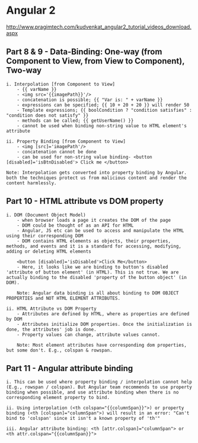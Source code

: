 Angular 2
======================
http://www.pragimtech.com/kudvenkat_angular2_tutorial_videos_download.aspx

## Part 8 & 9 - Data-Binding: One-way (from Component to View, from View to Component), Two-way

	i. Interpolation [from Component to View]
		- {{ varName }}
		- <img src='{{imagePath}}'/> 
		- concatenation is possible; {{ "Var is: " + varName }}
		- expressions can be specified; {{ 10 + 20 + 20 }} will render 50
		- Template expressions; {{ boolCondition ? "condition satisfies" : "condition does not satisfy" }}
		- methods can be called; {{ getUserName() }}
		- cannot be used when binding non-string value to HTML element's attribute

	ii. Property Binding [from Component to View]
		- <img [src]='imagePath'/>
		- concatenation cannot be done
		- can be used for non-string value binding- <button [disabled]='isBtnDisabled'> Click me </button>
		
	Note: Interpolation gets converted into property binding by Angular. both the techniques protect us from malicious content and render the content harmlessly.

## Part 10 - HTML attribute vs DOM property

	i. DOM (Document Object Model)
		- when browser loads a page it creates the DOM of the page
		- DOM could be thought of as an API for HTML
		- Angular, JS etc can be used to access and manipulate the HTML using their corresponding DOM
		- DOM contains HTML elements as objects, their properties, methods, and events and it is a standard for accessing, modifying, adding or deleting HTML elements
		
		<button [disabled]='isDisabled'>Click Me</button>
		- Here, it looks like we are binding to button's disabled 'attribute of button element' (in HTML). This is not true. We are actually binding to the disabled 'property of the button object' (in DOM).
		
		Note: Angular data binding is all about binding to DOM OBJECT PROPERTIES and NOT HTML ELEMENT ATTRIBUTES.
		
	ii. HTML Attribute vs DOM Property
		- Attributes are defined by HTML, where as properties are defined by DOM
		- Attributes initialize DOM properties. Once the initialization is done, the attributes' job is done.
		- Property values can change, attribute values cannot.
		
		Note: Most element attributes have corresponding dom properties, but some don't. E.g., colspan & rowspan.
		
## Part 11 - Angular attribute binding
	
    i. This can be used where property binding / interpolation cannot help (E.g., rowspan / colspan). But Angular team recommends to use property binding when possible, and use attribute binding when there is no corresponding element property to bind.
	
	ii. Using interpolation (<th colspan="{{columnSpan}}">) or property binding (<th [colspan]="columnSpan">) will result in an error: "Can't bind to 'colspan' since it isn't a known property of 'th'"
	
	iii. Angular attribute binding: <th [attr.colspan]="columnSpan"> or <th attr.colspan="{{columnSpan}}">
